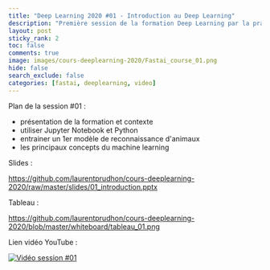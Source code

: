 ```yaml
---
title: "Deep Learning 2020 #01 - Introduction au Deep Learning"
description: "Première session de la formation Deep Learning par la pratique 2020."
layout: post
sticky_rank: 2
toc: false
comments: true
image: images/cours-deeplearning-2020/Fastai_course_01.png
hide: false
search_exclude: false
categories: [fastai, deeplearning, video]
---
```


Plan de la session #01 :
- présentation de la formation et contexte
- utiliser Jupyter Notebook et Python
- entrainer un 1er modèle de reconnaissance d'animaux
- les principaux concepts du machine learning

Slides :

https://github.com/laurentprudhon/cours-deeplearning-2020/raw/master/slides/01_introduction.pptx

Tableau :

https://github.com/laurentprudhon/cours-deeplearning-2020/blob/master/whiteboard/tableau_01.png

Lien vidéo YouTube :

[![Vidéo session #01](https://img.youtube.com/vi/VZrAb3WD0RA/0.jpg)](https://www.youtube.com/watch?v=VZrAb3WD0RA)
